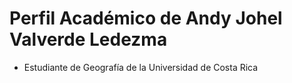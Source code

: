 # Perfil Académico de Andy Johel Valverde Ledezma

- Estudiante de Geografía de la Universidad de Costa Rica

